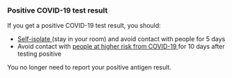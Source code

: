 ###  Positive COVID-19 test result

If you get a positive COVID-19 test result, you should:

  * [ Self-isolate ](/en/health/covid19/covid19-isolation-and-restricting#l0cdc5) (stay in your room) and avoid contact with people for 5 days 
  * Avoid contact with [ people at higher risk from COVID-19 ](https://www2.hse.ie/conditions/covid19/people-at-higher-risk/overview/#conditions-that-put-you-at-higher-risk) for 10 days after testing positive 

You no longer need to report your positive antigen result.
